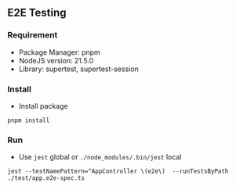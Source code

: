 ## E2E Testing

### Requirement

- Package Manager: pnpm
- NodeJS version: 21.5.0
- Library: supertest, supertest-session

### Install

- Install package
```shell
pnpm install
```

### Run

- Use `jest` global or `./node_modules/.bin/jest` local
```shell
jest --testNamePattern=^AppController \(e2e\)  --runTestsByPath ./test/app.e2e-spec.ts
```